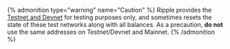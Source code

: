 {% admonition type="warning" name="Caution" %}
Ripple provides the [Testnet and Devnet](/docs/concepts/understanding-xrpl/networks/parallel-networks.md) for testing purposes only, and sometimes resets the state of these test networks along with all balances. As a precaution, **do not** use the same addresses on Testnet/Devnet and Mainnet.
{% /admonition %}
